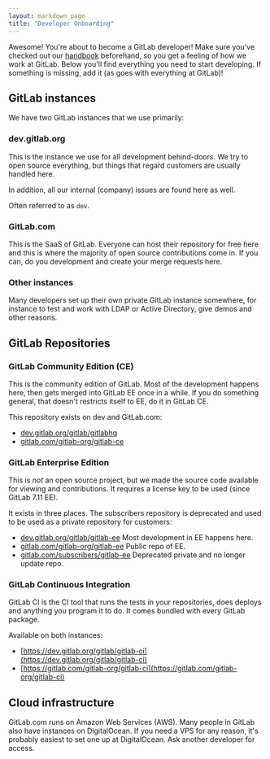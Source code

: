 ```yaml
---
layout: markdown_page
title: "Developer Onboarding"
---
```


Awesome! You're about to become a GitLab developer!
Make sure you've checked out our [handbook] beforehand, so you get a feeling
of how we work at GitLab. Below you'll find everything you need to start developing.
If something is missing, add it (as goes with everything at GitLab)!

## GitLab instances

We have two GitLab instances that we use primarily:

### dev.gitlab.org

This is the instance we use for all development behind-doors.
We try to open source everything, but things that regard customers
are usually handled here.

In addition, all our internal (company) issues are found here as well.

Often referred to as `dev`.

### GitLab.com

This is the SaaS of GitLab. Everyone can host their repository for free here
and this is where the majority of open source contributions come in.
If you can, do you development and create your merge requests here.

### Other instances

Many developers set up their own private GitLab instance somewhere, for instance
to test and work with LDAP or Active Directory, give demos and other reasons.

## GitLab Repositories

### GitLab Community Edition (CE)

This is the community edition of GitLab. Most of the development happens here,
then gets merged into GitLab EE once in a while. If you do something general,
that doesn't restricts itself to EE, do it in GitLab CE.

This repository exists on dev and GitLab.com:

- [dev.gitlab.org/gitlab/gitlabhq]
- [gitlab.com/gitlab-org/gitlab-ce]

### GitLab Enterprise Edition

This is _not_ an open source project, but we made the source code available for
viewing and contributions. It requires a license key to be used (since GitLab 7.11 EE).

It exists in three places. The subscribers repository is deprecated and used to be
used as a private repository for customers:

- [dev.gitlab.org/gitlab/gitlab-ee] Most development in EE happens here.
- [gitlab.com/gitlab-org/gitlab-ee] Public repo of EE.
- [gitlab.com/subscribers/gitlab-ee] Deprecated private and no longer update repo.

### GitLab Continuous Integration

GitLab CI is the CI tool that runs the tests in your repositories, does deploys
and anything you program it to do. It comes bundled with every GitLab package.

Available on both instances:

- [https://dev.gitlab.org/gitlab/gitlab-ci](https://dev.gitlab.org/gitlab/gitlab-ci)
- [https://gitlab.com/gitlab-org/gitlab-ci](https://gitlab.com/gitlab-org/gitlab-ci)



## Cloud infrastructure

GitLab.com runs on Amazon Web Services (AWS). Many people in GitLab also have
instances on DigitalOcean. If you need a VPS for any reason, it's probably easiest
to set one up at DigitalOcean. Ask another developer for access.







[handbook]: https://about.gitlab.com/handbook
[dev.gitlab.org/gitlab/gitlabhq]: https://dev.gitlab.org/gitlab/gitlabhq
[gitlab.com/gitlab-org/gitlab-ce]: https://gitlab.com/gitlab-org/gitlab-ce
[dev.gitlab.org/gitlab/gitlab-ee]: https://dev.gitlab.org/gitlab/gitlab-ee
[gitlab.com/gitlab-org/gitlab-ee]: https://gitlab.com/gitlab-org/gitlab-ee
[gitlab.com/subscribers/gitlab-ee]: https://gitlab.com/subscribers/gitlab-ee
